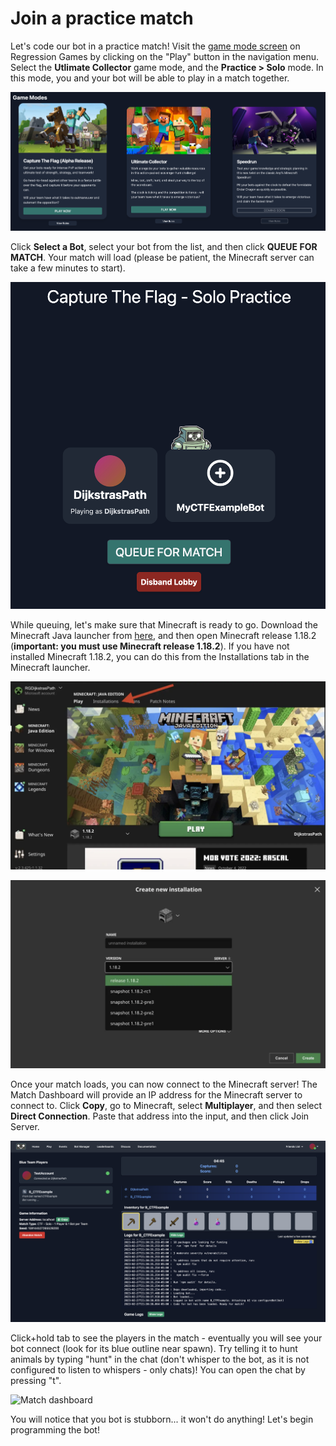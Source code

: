 # Join a practice match

Let's code our bot in a practice match! Visit the [game mode
screen](https://play.regression.gg/play) on Regression Games 
by clicking on the "Play" button in
the navigation menu. Select the **Utlimate Collector** game
mode, and the **Practice > Solo** mode. In this mode, you and
your bot will be able to play in a match together.

![Game modes](images/game_modes.png)

Click **Select a Bot**, select your bot from the list, and
then click **QUEUE FOR MATCH**. Your match will load (please
be patient, the Minecraft server can take a few minutes to
start).

![Game modes](images/queue.png)

While queuing, let's make sure that Minecraft is ready to go.
Download the Minecraft Java launcher from [here](https://www.minecraft.net/en-us/download),
and then open Minecraft release 1.18.2
(**important: you must use Minecraft release 1.18.2**). If you have not
installed Minecraft 1.18.2, you can do this from the Installations tab in 
the Minecraft launcher.

![MC Launcher](images/mc_launcher.png)

![MC Version Selection (1.18.2)](images/mc_version.png)

Once your match loads, you can now connect to the Minecraft server!
The Match Dashboard will provide an IP address for the Minecraft server to
connect to. Click **Copy**, go to Minecraft, select **Multiplayer**,
and then select **Direct Connection**. Paste that address into the
input, and then click Join Server.

![Match dashboard](images/match_dashboard.png)

Click+hold tab to see the players in the match - eventually you will see your bot
connect (look for its blue outline near spawn). Try telling it to hunt animals 
by typing "hunt" in the chat (don't whisper to the bot, as it is not configured to
listen to whispers - only chats)! You can open the chat by pressing "t".

![Match dashboard](images/dummy.png)

You will notice that you bot is stubborn... it won't do anything! Let's
begin programming the bot!